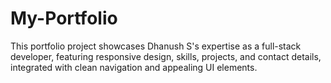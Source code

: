 # My-Portfolio
This portfolio project showcases Dhanush S's expertise as a full-stack developer, featuring responsive design, skills, projects, and contact details, integrated with clean navigation and appealing UI elements.
